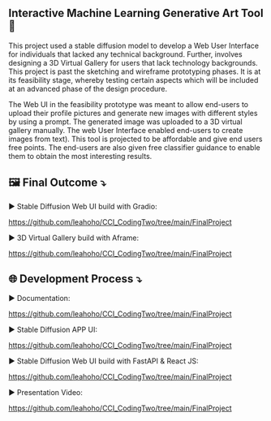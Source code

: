 ## Interactive Machine Learning Generative Art Tool 🚀

This project used a stable diffusion model to develop a Web User Interface for individuals that lacked any technical background. Further, involves designing a 3D Virtual Gallery for users that lack technology backgrounds. This project is past the sketching and wireframe prototyping phases. It is at its feasibility stage, whereby testing certain aspects which will be included at an advanced phase of the design procedure. 

The Web UI in the feasibility prototype was meant to allow end-users to upload their profile pictures and generate new images with different styles by using a prompt. The generated image was uploaded to a 3D virtual gallery manually. The web User Interface enabled end-users to create images from text). This tool is projected to be affordable and give end users free points. The end-users are also given free classifier guidance to enable them to obtain the most interesting results.


## 🖼 Final Outcome ⤵️

▶️ Stable Diffusion Web UI build with Gradio:

https://github.com/leahoho/CCI_CodingTwo/tree/main/FinalProject

▶️ 3D Virtual Gallery build with Aframe:

https://github.com/leahoho/CCI_CodingTwo/tree/main/FinalProject


## 🌐 Development Process ⤵️

▶️ Documentation:

https://github.com/leahoho/CCI_CodingTwo/tree/main/FinalProject


▶️ Stable Diffusion APP UI:

https://github.com/leahoho/CCI_CodingTwo/tree/main/FinalProject


▶️ Stable Diffusion Web UI build with FastAPI & React JS:

https://github.com/leahoho/CCI_CodingTwo/tree/main/FinalProject


▶️ Presentation Video:

https://github.com/leahoho/CCI_CodingTwo/tree/main/FinalProject

